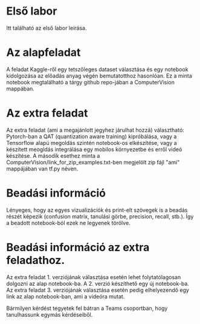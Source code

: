 # Első labor

Itt található az első labor leírása.

# Az alapfeladat
A feladat Kaggle-ről egy tetszőleges dataset választása és egy notebook kidolgozása az előadás anyag végén bemutatotthoz hasonlóan. Ez a minta notebook megtalálható a tárgy github repo-jában a ComputerVision mappában.

# Az extra feladat
Az extra feladat (ami a megajánlott jegyhez járulhat hozzá) választható: Pytorch-ban a QAT (quantization aware training) kipróbálása, vagy a Tensorflow alapú megoldás szintén notebook-os elkészítése, vagy a készített meogldás integrálása egy mobilos környezetbe és erről videó készítése. A második esethez minta a ComputerVision/link_for_zip_examples.txt-ben megjelölt zip fájl "ami" mappájában van tf.py néven.

# Beadási információ
Lényeges, hogy az egyes vizualizációk és print-elt szövegek is a beadás részét képezik (confusion matrix, tanulási görbe, precision, recall, stb.). Így a beadott notebook-ból ezek ne legyenek törölve. 

# Beadási információ az extra feladathoz.
Az extra feladat 1. verziójának választása esetén lehet folytatólagosan dolgozni az alap notebook-ba. 
A 2. verzió készíthető egy új notebook-ba. 
Az extra feladat 3. verziójának választása esetén pedig elhelyezendő egy link az alap notebook-ban, ami a videóra mutat.

Bármilyen kérdést tegyetek fel bátran a Teams csoportban, hogy tanulhassunk egymás kérdéseiből.
